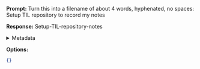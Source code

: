 **Prompt:**
Turn this into a filename of about 4 words, hyphenated, no spaces: Setup TIL repository to record my notes

**Response:**
Setup-TIL-repository-notes

<details><summary>Metadata</summary>

- Duration: 545 ms
- Datetime: 2023-08-22T14:12:27.448040
- Model: gpt-3.5-turbo-0613

</details>

**Options:**
```json
{}
```

